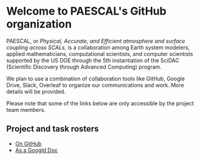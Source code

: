 # Welcome to PAESCAL's GitHub organization

PAESCAL, or _Physical, Accurate, and Efficient atmosphere and surface coupling across SCALs_, is a collaboration among Earth system modelers, applied mathematicians, computational scientists, and computer scientists supported by the US DOE through the 5th instantiation of the SciDAC (Scientific Discovery through Advanced Computing) program.

We plan to use a combination of collaboration tools like GitHub, Google Drive, Slack, Overleaf to organize our communications and work. More details will be provided. 

Please note that some of the links below are only accessible by the project team members.

## Project and task rosters 

- [On GitHub](https://github.com/PAESCAL-SciDAC5/project-notes/blob/main/project-and-task-rosters.md)
- [As a Googld Doc](https://docs.google.com/document/d/1GWyVbbYer3HVUS7K2mA0XJDt8xwuMbV9_D2tOBbXlwI/edit)


<!---

Types of repos in this organization:

- Atmospheric model and parameterization codes, including PAESCAL-owned codes as well as forks and mirrors of other's repos (e.g., E3SM, CLUBB).
- Task team's collaboration spaces for keeping meeting notes and sharing scripts, how-to documents, etc. These repos' names start with "task-notes-".
- Project management and outreach-related repos. E.g., [project-notes](https://github.com/PAESCAL-SciDAC5/project-notes) which keeps notes for the all-hands meetings; [public-website-dev](https://github.com/PAESCAL-SciDAC5/public-website-dev) and [PAESCAL-SciDAC5.github.io](https://github.com/PAESCAL-SciDAC5/PAESCAL-SciDAC5.github.io) which are used for developing and deploying the project's public website.

Large binary files (e.g., presentation PPT files and data files) should be stored somewhere else (further info to be included).

Manuscripts and documents that our team members are collectively editing are more likely stored on Overleaf or Google Doc.

--> 

<!--

**Here are some ideas to get you started:**

 what is your organization all about?

🧙 Remember, you can do mighty things with the power of [Markdown](https://docs.github.com/github/writing-on-github/getting-started-with-writing-and-formatting-on-github/basic-writing-and-formatting-syntax)
-->
